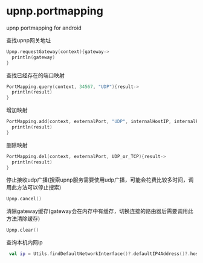 # upnp.portmapping
upnp portmapping for android



查找upnp网关地址
```kotlin
Upnp.requestGateway(context){gateway->
  println(gateway)
}
```


查找已经存在的端口映射
```kotlin
PortMapping.query(context, 34567, "UDP"){result->
  println(result)
}
```


增加映射
```kotlin
PortMapping.add(context, externalPort, "UDP", internalHostIP, internalPort, "DESC"){result->
  println(result)
}
```


删除映射
```kotlin
PortMapping.del(context, externalPort, UDP_or_TCP){result->
  println(result)
}
```


停止接收udp广播(搜索upnp服务需要使用udp广播，可能会花费比较多时间，调用此方法可以停止搜索)
```kotlin
Upnp.cancel()
```

清除gateway缓存(gateway会在内存中有缓存，切换连接的路由器后需要调用此方法清除缓存)
```kotlin
Upnp.clear()
```

查询本机内网ip
```kotlin
 val ip = Utils.findDefaultNetworkInterface()?.defaultIP4Address()?.hostAddress
```
